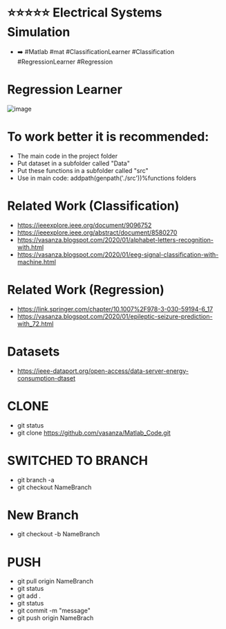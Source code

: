 # ⭐⭐⭐⭐⭐ Electrical Systems Simulation
- ➡️ #Matlab #mat #ClassificationLearner #Classification #RegressionLearner #Regression

# Regression Learner
![image](https://user-images.githubusercontent.com/12642226/141505530-d651c4d2-35c9-481c-8d23-6ec510c8e2eb.png)

# To work better it is recommended:
- The main code in the project folder
- Put dataset in a subfolder called "Data"
- Put these functions in a subfolder called "src"
- Use in main code: addpath(genpath('./src'))%functions folders

# Related Work (Classification)
- https://ieeexplore.ieee.org/document/9096752
- https://ieeexplore.ieee.org/abstract/document/8580270
- https://vasanza.blogspot.com/2020/01/alphabet-letters-recognition-with.html
- https://vasanza.blogspot.com/2020/01/eeg-signal-classification-with-machine.html
# Related Work (Regression)
- https://link.springer.com/chapter/10.1007%2F978-3-030-59194-6_17
- https://vasanza.blogspot.com/2020/01/epileptic-seizure-prediction-with_72.html

# Datasets
- https://ieee-dataport.org/open-access/data-server-energy-consumption-dtaset

# CLONE
- git status
- git clone https://github.com/vasanza/Matlab_Code.git

# SWITCHED TO BRANCH
- git branch -a
- git checkout NameBranch

# New Branch
- git checkout -b NameBranch

# PUSH
- git pull origin NameBranch
- git status
- git add .
- git status
- git commit -m "message"
- git push origin NameBrach
